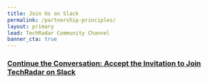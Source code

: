 ```yaml
---
title: Join Us on Slack
permalink: /partnership-principles/
layout: primary
lead: TechRadar Community Channel
banner_cta: true
---
```


### [Continue the Conversation: Accept the Invitation to Join TechRadar on Slack](https://join.slack.com/share/zt-txy2ihsw-00_cssXxdxeUXekmdBcZ9g)
